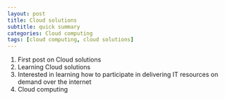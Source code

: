 ```yaml
---
layout: post
title: Cloud solutions
subtitle: quick summary
categories: Cloud computing
tags: [cloud computing, cloud solutions]
---
```


1. First post on Cloud solutions
2. Learning Cloud solutions
3. Interested in learning how to participate in delivering  IT resources on demand over the internet
4. Cloud computing 
